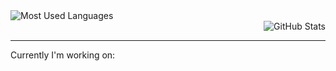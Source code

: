 <div class="container" style="display: inline; flex-direction: row; justify-content: space-between;">

  <div align="left" style="margin-right: 50%;">
    <img src="https://github-readme-stats.vercel.app/api/top-langs/?username=orginux&layout=compact&hide=html&theme=tokyonight" alt="Most Used Languages" />
  </div>

  <div align="right" style="margin-left: 50%;">
    <img src="https://github-readme-stats.vercel.app/api/top-langs/?username=orginux&show_icons=true&count_private=true&theme=tokyonight&show=reviews&hide_rank=false&rank_icon=github" alt="GitHub Stats" />
  </div>

  <hr>

  <p style="margin-top: 0;">Currently I'm working on:</p>
</div>
